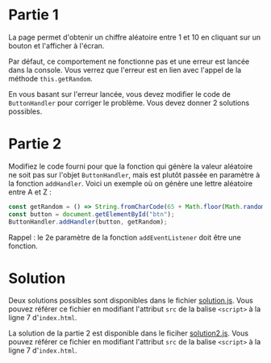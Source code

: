 # Partie 1
La page permet d'obtenir un chiffre aléatoire entre 1 et 10 en cliquant sur un bouton et l'afficher à l'écran.

Par défaut, ce comportement ne fonctionne pas et une erreur est lancée dans la console. Vous verrez que l'erreur est en lien avec l'appel de la méthode `this.getRandom`.

En vous basant sur l'erreur lancée, vous devez modifier le code de `ButtonHandler` pour corriger le problème. Vous devez donner 2 solutions possibles.

# Partie 2 

Modifiez le code fourni pour que la fonction qui génère la valeur aléatoire ne soit pas sur l'objet `ButtonHandler`, mais est plutôt passée en paramètre à la fonction `addHandler`. Voici un exemple où on génère une lettre aléatoire entre A et Z :

```js
const getRandom = () => String.fromCharCode(65 + Math.floor(Math.random() * 26));
const button = document.getElementById("btn");
ButtonHandler.addHandler(button, getRandom);
```

Rappel : le 2e paramètre de la fonction `addEventListener` doit être une fonction.

# Solution

Deux solutions possibles sont disponibles dans le fichier [solution.js](./button_handler/solution.js). Vous pouvez référer ce fichier en modifiant l'attribut `src` de la balise `<script>` à la ligne 7 d'`index.html`. 

La solution de la partie 2 est disponible dans le ficiher [solution2.js](./button_handler/solution2.js). Vous pouvez référer ce fichier en modifiant l'attribut `src` de la balise `<script>` à la ligne 7 d'`index.html`. 